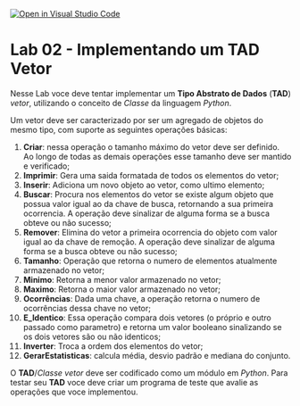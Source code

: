 [![Open in Visual Studio Code](https://classroom.github.com/assets/open-in-vscode-c66648af7eb3fe8bc4f294546bfd86ef473780cde1dea487d3c4ff354943c9ae.svg)](https://classroom.github.com/online_ide?assignment_repo_id=8344136&assignment_repo_type=AssignmentRepo)
# Lab 02 - Implementando um TAD Vetor

Nesse Lab voce deve tentar implementar um **Tipo Abstrato de Dados** (**TAD**) *vetor*, utilizando o conceito de *Classe* da linguagem *Python*.

Um vetor deve ser caracterizado por ser um agregado de objetos do mesmo tipo, com suporte as seguintes operações básicas:

1. **Criar**: nessa operação o tamanho máximo do vetor deve ser definido. Ao longo de todas as demais operações esse tamanho deve ser mantido e verificado;
2. **Imprimir**: Gera uma saida formatada de todos os elementos do vetor;
3. **Inserir**: Adiciona um novo objeto ao vetor, como ultimo elemento;
4. **Buscar**: Procura nos elementos do vetor se existe algum objeto que possua valor igual ao da chave de busca, retornando a sua primeira ocorrencia. A operação deve sinalizar de alguma forma se a busca obteve ou não sucesso; 
5. **Remover**: Elimina do vetor a primeira ocorrencia do objeto com valor igual ao da chave de remoção. A operação deve sinalizar de alguma forma se a busca obteve ou não sucesso;  
6. **Tamanho**: Operação que retorna o numero de elementos atualmente armazenado no vetor;
7. **Minimo**: Retorna a menor valor armazenado no vetor;
8. **Maximo**: Retorna o maior valor armazenado no vetor;
9. **Ocorrências**: Dada uma chave, a operação retorna o numero de ocorrências dessa chave no vetor;
10. **E_Identico**: Essa operação compara dois vetores (o próprio e outro passado como parametro) e retorna um valor booleano sinalizando se os dois vetores são ou não identicos;
11. **Inverter**: Troca a ordem dos elementos do vetor;
12. **GerarEstatisticas**: calcula média, desvio padrão e mediana do conjunto.

O **TAD**/*Classe* *vetor* deve ser codificado como um módulo em *Python*. Para testar seu **TAD** voce deve criar um programa de teste que avalie as operações que voce implementou. 

